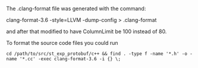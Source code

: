 
The .clang-format file was generated with the command:

clang-format-3.6 -style=LLVM -dump-config  > .clang-format

and after that modified to have ColumnLimit be 100 instead of 80.

To format the source code files you could run

    cd /path/to/src/st_exp_protobuf/c++ && find . -type f -name '*.h' -o -name '*.cc' -exec clang-format-3.6 -i {} \;

